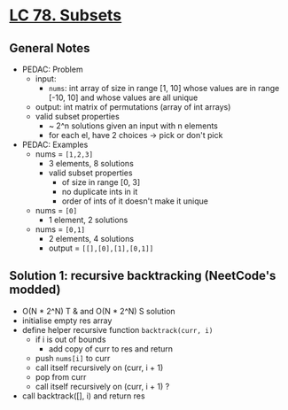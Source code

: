 # [LC 78. Subsets](https://leetcode.com/problems/subsets/)

## General Notes

- PEDAC: Problem
  - input: 
    - `nums`: int array of size in range \[1, 10] whose values are in range \[-10, 10] and whose values are all unique
  - output: int matrix of permutations (array of int arrays)
  - valid subset properties
    - ~ 2^n solutions given an input with n elements
    - for each el, have 2 choices -> pick or don't pick
- PEDAC: Examples
  - nums = `[1,2,3]`
    - 3 elements, 8 solutions
    - valid subset properties
      - of size in range \[0, 3]
      - no duplicate ints in it
      - order of ints of it doesn't make it unique
  - nums = `[0]`
    - 1 element, 2 solutions
  - nums = `[0,1]`
    - 2 elements, 4 solutions
    - output = `[[],[0],[1],[0,1]]`

## Solution 1: recursive backtracking (NeetCode's modded)

- O(N * 2^N) T & and O(N * 2^N) S solution
- initialise empty res array
- define helper recursive function `backtrack(curr, i)`
  - if i is out of bounds
    - add copy of curr to res and return
  - push `nums[i]` to curr
  - call itself recursively on (curr, i + 1)
  - pop from curr
  - call itself recursively on (curr, i + 1) ?
- call backtrack([], i) and return res
